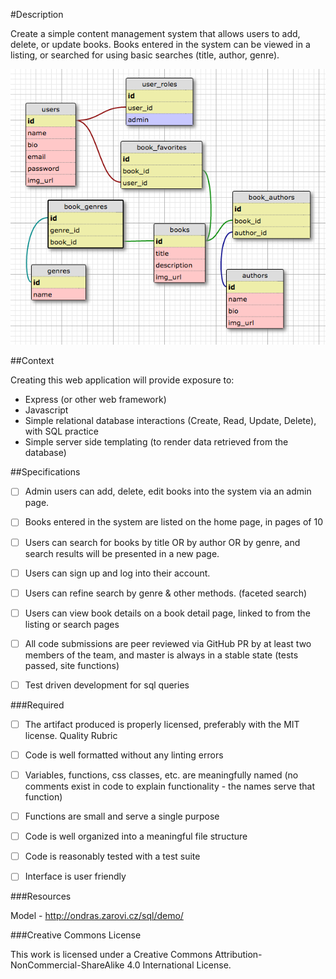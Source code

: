 #Description

Create a simple content management system that allows users to add, delete, or update books. Books entered in the system can be viewed in a listing, or searched for using basic searches (title, author, genre).

![Alt text](./public/images/simple-schema.png)

##Context

Creating this web application will provide exposure to:

- Express (or other web framework)
- Javascript
- Simple relational database interactions (Create, Read, Update, Delete), with SQL practice
- Simple server side templating (to render data retrieved from the database)


##Specifications

- [ ] Admin users can add, delete, edit books into the system via an admin page.
- [ ] Books entered in the system are listed on the home page, in pages of 10
- [ ] Users can search for books by title OR by author OR by genre, and search results will be presented in a new page.
- [ ] Users can sign up and log into their account.
- [ ] Users can refine search by genre & other methods. (faceted search)
- [ ] Users can view book details on a book detail page, linked to from the listing or search pages
- [ ] All code submissions are peer reviewed via GitHub PR by at least two members of the team, and master is always in a stable state (tests passed, site functions)
- [ ] Test driven development for sql queries


###Required

- [ ] The artifact produced is properly licensed, preferably with the MIT license.
Quality Rubric

- [ ] Code is well formatted without any linting errors
- [ ] Variables, functions, css classes, etc. are meaningfully named (no comments exist in code to explain functionality - the names serve that function)
- [ ] Functions are small and serve a single purpose
- [ ] Code is well organized into a meaningful file structure
- [ ] Code is reasonably tested with a test suite
- [ ] Interface is user friendly


###Resources

Model -
http://ondras.zarovi.cz/sql/demo/

###Creative Commons License

This work is licensed under a Creative Commons Attribution-NonCommercial-ShareAlike 4.0 International License.
